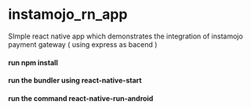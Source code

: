 # instamojo_rn_app
SImple react native app which demonstrates the integration of instamojo payment gateway ( using express as bacend )

#### run npm install
#### run the bundler using react-native-start
#### run the command react-native-run-android
